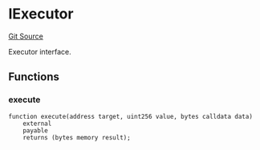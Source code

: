 # IExecutor
[Git Source](https://github.com/NaniDAO/accounts/blob/e8688d40b41a4f91d7244ea40c12251a38f039f2/src/validators/PermitValidator.sol)

Executor interface.


## Functions
### execute


```solidity
function execute(address target, uint256 value, bytes calldata data)
    external
    payable
    returns (bytes memory result);
```

